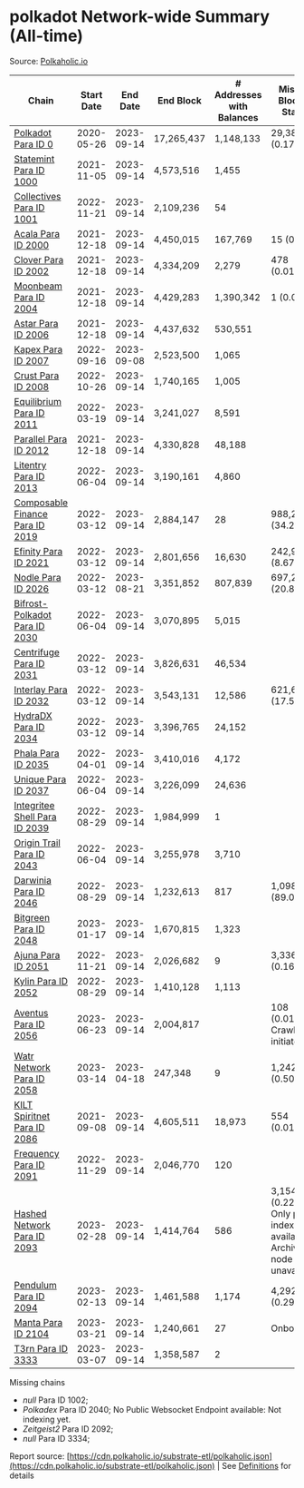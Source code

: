 # polkadot Network-wide Summary (All-time)

Source: [Polkaholic.io](https://polkaholic.io)


| Chain            | Start Date | End Date | End Block | # Addresses with Balances | Missing Blocks / Status |
| ---------------- | ---------- | ---------| --------- | ------------------------- | ----------------------- |
| [Polkadot Para ID 0](/polkadot/0-polkadot) | 2020-05-26 | 2023-09-14 | 17,265,437 |  1,148,133 | 29,383 (0.17%)  |
| [Statemint Para ID 1000](/polkadot/1000-statemint) | 2021-11-05 | 2023-09-14 | 4,573,516 |  1,455 |    |
| [Collectives Para ID 1001](/polkadot/1001-collectives) | 2022-11-21 | 2023-09-14 | 2,109,236 |  54 |    |
| [Acala Para ID 2000](/polkadot/2000-acala) | 2021-12-18 | 2023-09-14 | 4,450,015 |  167,769 | 15 (0.00%)  |
| [Clover Para ID 2002](/polkadot/2002-clover) | 2021-12-18 | 2023-09-14 | 4,334,209 |  2,279 | 478 (0.01%)  |
| [Moonbeam Para ID 2004](/polkadot/2004-moonbeam) | 2021-12-18 | 2023-09-14 | 4,429,283 |  1,390,342 | 1 (0.00%)  |
| [Astar Para ID 2006](/polkadot/2006-astar) | 2021-12-18 | 2023-09-14 | 4,437,632 |  530,551 |    |
| [Kapex Para ID 2007](/polkadot/2007-kapex) | 2022-09-16 | 2023-09-08 | 2,523,500 |  1,065 |    |
| [Crust Para ID 2008](/polkadot/2008-crust) | 2022-10-26 | 2023-09-14 | 1,740,165 |  1,005 |    |
| [Equilibrium Para ID 2011](/polkadot/2011-equilibrium) | 2022-03-19 | 2023-09-14 | 3,241,027 |  8,591 |    |
| [Parallel Para ID 2012](/polkadot/2012-parallel) | 2021-12-18 | 2023-09-14 | 4,330,828 |  48,188 |    |
| [Litentry Para ID 2013](/polkadot/2013-litentry) | 2022-06-04 | 2023-09-14 | 3,190,161 |  4,860 |    |
| [Composable Finance Para ID 2019](/polkadot/2019-composable) | 2022-03-12 | 2023-09-14 | 2,884,147 |  28 | 988,245 (34.26%)  |
| [Efinity Para ID 2021](/polkadot/2021-efinity) | 2022-03-12 | 2023-09-14 | 2,801,656 |  16,630 | 242,949 (8.67%)  |
| [Nodle Para ID 2026](/polkadot/2026-nodle) | 2022-03-12 | 2023-08-21 | 3,351,852 |  807,839 | 697,249 (20.80%)  |
| [Bifrost-Polkadot Para ID 2030](/polkadot/2030-bifrost-dot) | 2022-06-04 | 2023-09-14 | 3,070,895 |  5,015 |    |
| [Centrifuge Para ID 2031](/polkadot/2031-centrifuge) | 2022-03-12 | 2023-09-14 | 3,826,631 |  46,534 |    |
| [Interlay Para ID 2032](/polkadot/2032-interlay) | 2022-03-12 | 2023-09-14 | 3,543,131 |  12,586 | 621,626 (17.54%)  |
| [HydraDX Para ID 2034](/polkadot/2034-hydradx) | 2022-03-12 | 2023-09-14 | 3,396,765 |  24,152 |    |
| [Phala Para ID 2035](/polkadot/2035-phala) | 2022-04-01 | 2023-09-14 | 3,410,016 |  4,172 |    |
| [Unique Para ID 2037](/polkadot/2037-unique) | 2022-06-04 | 2023-09-14 | 3,226,099 |  24,636 |    |
| [Integritee Shell Para ID 2039](/polkadot/2039-integritee-shell) | 2022-08-29 | 2023-09-14 | 1,984,999 |  1 |    |
| [Origin Trail Para ID 2043](/polkadot/2043-origintrail) | 2022-06-04 | 2023-09-14 | 3,255,978 |  3,710 |    |
| [Darwinia Para ID 2046](/polkadot/2046-darwinia) | 2022-08-29 | 2023-09-14 | 1,232,613 |  817 | 1,098,191 (89.09%)  |
| [Bitgreen Para ID 2048](/polkadot/2048-bitgreen) | 2023-01-17 | 2023-09-14 | 1,670,815 |  1,323 |    |
| [Ajuna Para ID 2051](/polkadot/2051-ajuna) | 2022-11-21 | 2023-09-14 | 2,026,682 |  9 | 3,336 (0.16%)  |
| [Kylin Para ID 2052](/polkadot/2052-kylin) | 2022-08-29 | 2023-09-14 | 1,410,128 |  1,113 |    |
| [Aventus Para ID 2056](/polkadot/2056-aventus) | 2023-06-23 | 2023-09-14 | 2,004,817 |   | 108 (0.01%) Crawling initiated |
| [Watr Network Para ID 2058](/polkadot/2058-watr) | 2023-03-14 | 2023-04-18 | 247,348 |  9 | 1,242 (0.50%)  |
| [KILT Spiritnet Para ID 2086](/polkadot/2086-kilt) | 2021-09-08 | 2023-09-14 | 4,605,511 |  18,973 | 554 (0.01%)  |
| [Frequency Para ID 2091](/polkadot/2091-frequency) | 2022-11-29 | 2023-09-14 | 2,046,770 |  120 |    |
| [Hashed Network Para ID 2093](/polkadot/2093-hashed) | 2023-02-28 | 2023-09-14 | 1,414,764 |  586 | 3,154 (0.22%) Only partial index available: Archive node unavailable |
| [Pendulum Para ID 2094](/polkadot/2094-pendulum) | 2023-02-13 | 2023-09-14 | 1,461,588 |  1,174 | 4,292 (0.29%)  |
| [Manta Para ID 2104](/polkadot/2104-manta) | 2023-03-21 | 2023-09-14 | 1,240,661 |  27 |   Onboarding |
| [T3rn Para ID 3333](/polkadot/3333-t3rn) | 2023-03-07 | 2023-09-14 | 1,358,587 |  2 |    |

Missing chains


* *null* Para ID 1002; 
* *Polkadex* Para ID 2040; No Public Websocket Endpoint available: Not indexing yet.
* *Zeitgeist2* Para ID 2092; 
* *null* Para ID 3334; 

Report source: [https://cdn.polkaholic.io/substrate-etl/polkaholic.json](https://cdn.polkaholic.io/substrate-etl/polkaholic.json) | See [Definitions](/DEFINITIONS.md) for details
